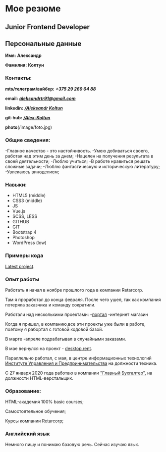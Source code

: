 # Мое резюме #

## Junior Frontend Developer ##

## Персональные данные ##

**Имя:** **Александр**

**Фамилия:** **Колтун**

### Контакты: ###

**mts/телеграм/вайбер:** ***+375 29 269 64 88***

**email:** ***aleksandrtr91@gmail.com***

**linkedin:** ***[/Aleksandr Koltun](https://www.linkedin.com/in/%D0%B0%D0%BB%D0%B5%D0%BA%D1%81%D0%B0%D0%BD%D0%B4%D1%80-%D0%BA%D0%BE%D0%BB%D1%82%D1%83%D0%BD-1991-03-08/)***

**git-hub:** ***[/Alex-Koltun](https://github.com/Alex-Koltun)***	

**photo**(/image/foto.jpg)

### Общие сведения: ###

-Главное качество - это настойчивость. 
-Умею добиваться своего, работая над этим день за днем;
-Нацелен на получения результата в своей деятельности;
-Люблю учиться;
-В работе нравиться решать сложные задачи;
-Люблю фантастическую и историческую литературу; 
-Увлекаюсь виноделием;

### Навыки: ###

- HTML5 (middle) 
- CSS3 (middle) 
- JS 
- Vue.js          	
- SCSS, LESS       	 
- GITHUB  
- GIT        	        	
- Bootstrap 4   
- Photoshop
- WordPress (low)
 
### Примеры кода ###

[Latest project](https://portal.desktop.rent).

### Опыт работы ###

Работать я начал в ноябре прошлого года в компании Retarcorp.

Там я проработал до конца февраля. После чего ушел, так как компания потеряла заказчика и команду сократили.

Работали над несколькими проектами:
-[портал](https://portal.desktop.rent)
-интернет магазин

Когда я пришел, в компанию,все эти проекты уже были в работе, поэтому я рабортал с готовой кодовой базой.

В марте -апреле  подрабатывал в случайными заказами. 

В мае вернулся на проект - [desktop.rent](https://portal.desktop.rent).

Параллельно работал, с мая, в центре информационных технологий  [Институте Управления и Предпринимательства](http://www.imb.by/new/index1.htm) на должности техника.

С 27 января 2020 года работаю в компании ["Главный Бухгалтер"](https://www.gb.by/), на должности HTML-верстальщик.


### Образование: ###

HTML-академия 100% basic courses;

Самостоятельное обучения;

Курсы компании Retarcorp;
### Английский язык  ###

Немного пишу и понимаю базовую речь. Сейчас изучаю язык.
